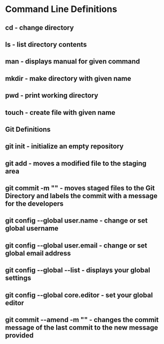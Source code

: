# Command Line Definitions

## cd - change directory

## ls - list directory contents

## man <command> - displays manual for given command

## mkdir <foldername> - make directory with given name

## pwd - print working directory

## touch <filename> - create file with given name

## Git Definitions

## git init - initialize an empty repository

## git add <filename> - moves a modified file to the staging area

## git commit -m "<message>" - moves staged files to the Git Directory and labels the commit with a message for the developers

## git config --global user.name - change or set global username

## git config --global user.email - change or set global email address

## git config --global --list - displays your global settings

## git config --global core.editor <editor of choice> - set your global editor

## git commit --amend -m "<message>" - changes the commit message of the last commit to the new message provided
